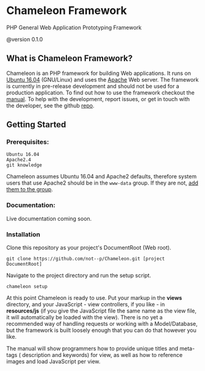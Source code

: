 # Chameleon Framework
PHP General Web Application Prototyping Framework

@version 0.1.0

## What is Chameleon Framework?

Chameleon is an PHP framework for building Web applications. It runs on [Ubuntu
16.04](//www.ubuntu.com) (GNU/Linux) and uses the [Apache](//httpd.apache.org)
Web server. The framework is currently in pre-release development and should
not be used for a production application. To find out how to use the framework
checkout the [manual](/Manual). To help with the development, report issues,
or get in touch with the developer, see the github
[repo](//github.com/not--p/Chameleon).

## Getting Started ##

### Prerequisites:

    Ubuntu 16.04
    Apache2.4
    git knowledge

Chameleon assumes Ubuntu 16.04 and Apache2 defaults, therefore system users
that use Apache2 should be in the `www-data` group. If they are not,
[add them to the group](http://www.howtogeek.com/50787/add-a-user-to-a-group-or-second-group-on-linux/).


### Documentation:

Live documentation coming soon.


### Installation

Clone this repository as your project's DocumentRoot (Web root). 

    git clone https://github.com/not--p/Chameleon.git [project DocumentRoot]

Navigate to the project directory and run the setup script.

    chameleon setup

At this point Chameleon is ready to use. Put your markup in the **views**
directory, and your JavaScript - view controllers, if you like - in
**resources/js** (if you give the JavaScript file the same name as the view
file, it will automatically be loaded with the view). There is no yet a
recommended way of handling requests or working with a Model/Database, but the
framework is built loosely enough that you can do that however you like.

The manual will show programmers how to provide unique titles and meta-tags (
description and keywords) for view, as well as how to reference images and load
JavaScript per view.
